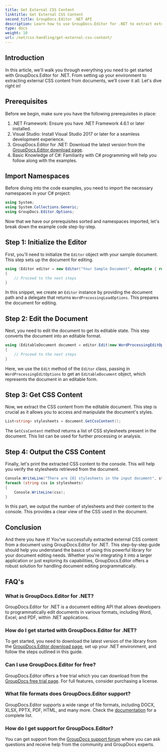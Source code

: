 ```yaml
---
title: Get External CSS Content
linktitle: Get External CSS Content
second_title: GroupDocs.Editor .NET API
description: Learn how to use GroupDocs.Editor for .NET to extract external CSS content from documents with this step-by-step guide. Perfect for developers integrating document.
type: docs
weight: 10
url: /net/css-handling/get-external-css-content/
---
```

## Introduction
In this article, we'll walk you through everything you need to get started with GroupDocs.Editor for .NET. From setting up your environment to extracting external CSS content from documents, we’ll cover it all. Let's dive right in!
## Prerequisites
Before we begin, make sure you have the following prerequisites in place:
1. .NET Framework: Ensure you have .NET Framework 4.6.1 or later installed.
2. Visual Studio: Install Visual Studio 2017 or later for a seamless development experience.
3. GroupDocs.Editor for .NET: Download the latest version from the [GroupDocs.Editor download page](https://releases.groupdocs.com/editor/net/).
4. Basic Knowledge of C#: Familiarity with C# programming will help you follow along with the examples.
## Import Namespaces
Before diving into the code examples, you need to import the necessary namespaces in your C# project:
```csharp
using System;
using System.Collections.Generic;
using GroupDocs.Editor.Options;
```
Now that we have our prerequisites sorted and namespaces imported, let's break down the example code step-by-step.
## Step 1: Initialize the Editor
First, you'll need to initialize the `Editor` object with your sample document. This step sets up the document for editing.
```csharp
using (Editor editor = new Editor("Your Sample Document", delegate { return new WordProcessingLoadOptions(); }))
{
    // Proceed to the next steps
}
```
In this snippet, we create an `Editor` instance by providing the document path and a delegate that returns `WordProcessingLoadOptions`. This prepares the document for editing.
## Step 2: Edit the Document
Next, you need to edit the document to get its editable state. This step converts the document into an editable format.
```csharp
using (EditableDocument document = editor.Edit(new WordProcessingEditOptions()))
{
    // Proceed to the next steps
}
```
Here, we use the `Edit` method of the `Editor` class, passing in `WordProcessingEditOptions` to get an `EditableDocument` object, which represents the document in an editable form.
## Step 3: Get CSS Content
Now, we extract the CSS content from the editable document. This step is crucial as it allows you to access and manipulate the document's styles.
```csharp
List<string> stylesheets = document.GetCssContent();
```
The `GetCssContent` method returns a list of CSS stylesheets present in the document. This list can be used for further processing or analysis.
## Step 4: Output the CSS Content
Finally, let's print the extracted CSS content to the console. This will help you verify the stylesheets retrieved from the document.
```csharp
Console.WriteLine("There are {0} stylesheets in the input document", stylesheets.Count);
foreach (string css in stylesheets)
{
    Console.WriteLine(css);
}
```
In this part, we output the number of stylesheets and their content to the console. This provides a clear view of the CSS used in the document.
## Conclusion
And there you have it! You've successfully extracted external CSS content from a document using GroupDocs.Editor for .NET. This step-by-step guide should help you understand the basics of using this powerful library for your document editing needs. Whether you're integrating it into a larger application or just exploring its capabilities, GroupDocs.Editor offers a robust solution for handling document editing programmatically.
## FAQ's
### What is GroupDocs.Editor for .NET?
GroupDocs.Editor for .NET is a document editing API that allows developers to programmatically edit documents in various formats, including Word, Excel, and PDF, within .NET applications.
### How do I get started with GroupDocs.Editor for .NET?
To get started, you need to download the latest version of the library from the [GroupDocs.Editor download page](https://releases.groupdocs.com/editor/net/), set up your .NET environment, and follow the steps outlined in this guide.
### Can I use GroupDocs.Editor for free?
GroupDocs.Editor offers a free trial which you can download from the [GroupDocs free trial page](https://releases.groupdocs.com/). For full features, consider purchasing a license.
### What file formats does GroupDocs.Editor support?
GroupDocs.Editor supports a wide range of file formats, including DOCX, XLSX, PPTX, PDF, HTML, and many more. Check the [documentation](https://reference.groupdocs.com/editor/net/) for a complete list.
### How do I get support for GroupDocs.Editor?
You can get support from the [GroupDocs support forum](https://forum.groupdocs.com/c/editor/20) where you can ask questions and receive help from the community and GroupDocs experts.
